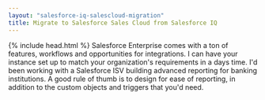 ```yaml
---
layout: "salesforce-iq-salescloud-migration"
title: Migrate to Salesforce Sales Cloud from Salesforce IQ
---
```

<html>

{% include head.html %}
Salesforce Enterprise comes with a ton of features, workflows and opportunities for integrations. I can have your instance set up to match your organization's requirements in a days time. I'd been working with a Salesforce ISV building advanced reporting for banking institutions. A good rule of thumb is to design for ease of reporting, in addition to the custom objects and triggers that you'd need. 
